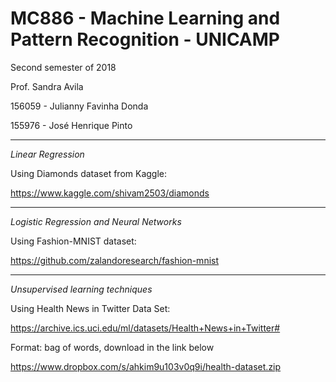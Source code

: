 # MC886 - Machine Learning and Pattern Recognition - UNICAMP

Second semester of 2018

Prof. Sandra Avila


156059 - Julianny Favinha Donda

155976 - José Henrique Pinto
______________________________________________________________________

*Linear Regression*

Using Diamonds dataset from Kaggle:

https://www.kaggle.com/shivam2503/diamonds
______________________________________________________________________

*Logistic Regression and Neural Networks*

Using Fashion-MNIST dataset:

https://github.com/zalandoresearch/fashion-mnist
______________________________________________________________________

*Unsupervised learning techniques*

Using Health News in Twitter Data Set:

https://archive.ics.uci.edu/ml/datasets/Health+News+in+Twitter#

Format: bag of words, download in the link below

https://www.dropbox.com/s/ahkim9u103v0q9i/health-dataset.zip
